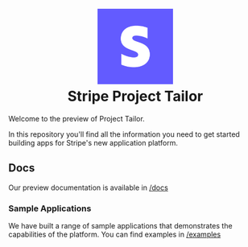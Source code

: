 <h1 align="center">
  <br>
    <img src="https://github.com/stripe/vscode-stripe/blob/master/resources/logo_128.png?raw=true" alt="logo" width="150">
  <br>
  Stripe Project Tailor
  <br>
</h1>

Welcome to the preview of Project Tailor.

In this repository you'll find all the information you need to get started building apps for Stripe's new application platform.

## Docs

Our preview documentation is available in [/docs](/docs)

### Sample Applications

We have built a range of sample applications that demonstrates the capabilities of the platform. You can find examples in  [/examples](/examples)

